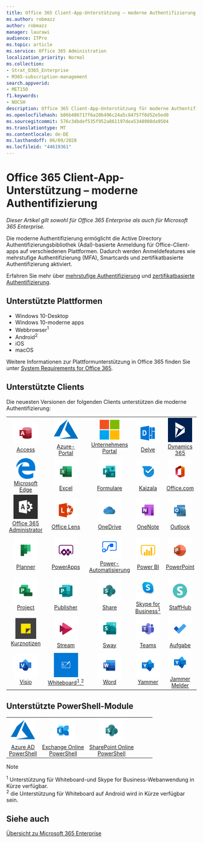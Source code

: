 ```yaml
---
title: Office 365 Client-App-Unterstützung – moderne Authentifizierung
ms.author: robmazz
author: robmazz
manager: laurawi
audience: ITPro
ms.topic: article
ms.service: Office 365 Administration
localization_priority: Normal
ms.collection:
- Strat_O365_Enterprise
- M365-subscription-management
search.appverid:
- MET150
f1.keywords:
- NOCSH
description: Office 365 Client-App-Unterstützung für moderne Authentifizierung.
ms.openlocfilehash: b86b486717f6a20b496c24a5c84757f8d52e5ed0
ms.sourcegitcommit: 576c3dbdef535f952a861197dea5348908da9504
ms.translationtype: MT
ms.contentlocale: de-DE
ms.lasthandoff: 06/09/2020
ms.locfileid: "44619361"
---
```

# <a name="office-365-client-app-support---modern-authentication"></a>Office 365 Client-App-Unterstützung – moderne Authentifizierung

*Dieser Artikel gilt sowohl für Office 365 Enterprise als auch für Microsoft 365 Enterprise.*

Die moderne Authentifizierung ermöglicht die Active Directory Authentifizierungsbibliothek (Adal)-basierte Anmeldung für Office-Client-apps auf verschiedenen Plattformen. Dadurch werden Anmeldefeatures wie mehrstufige Authentifizierung (MFA), Smartcards und zertifikatbasierte Authentifizierung aktiviert.

Erfahren Sie mehr über [mehrstufige Authentifizierung](https://docs.microsoft.com/azure/active-directory/authentication/multi-factor-authentication) und [zertifikatbasierte Authentifizierung](https://docs.microsoft.com/azure/active-directory/active-directory-certificate-based-authentication-get-started).

## <a name="supported-platforms"></a>Unterstützte Plattformen

 - Windows 10-Desktop
 - Windows 10-moderne apps
 - Webbrowser<sup>1</sup>
 - Android<sup>2</sup>
 - iOS
 - macOS

Weitere Informationen zur Plattformunterstützung in Office 365 finden Sie unter [System Requirements for Office 365](https://products.office.com/office-system-requirements).

## <a name="supported-clients"></a>Unterstützte Clients

Die neuesten Versionen der folgenden Clients unterstützen die moderne Authentifizierung:

| | | | | | |
|:---:|:---:|:---:|:---:|:---:|:---:|
| ![Access-Symbol](media/o365-access-64x64.png) <br> [Access](https://products.office.com/access) | ![Azure-Symbol](media/o365-azure-64x64.png) <br> [Azure- <br> Portal](https://azure.microsoft.com/features/azure-portal/) | ![Symbol des Unternehmensportals](media/o365-microsoft-64x64.png) <br> [Unternehmens <br> Portal](https://docs.microsoft.com/intune-user-help/sign-in-to-the-company-portal) | ![Vertiefen (Symbol)](media/o365-delve-64x64.png) <br> [Delve](https://products.office.com/business/intelligent-search) | ![Dynamics 365-Symbol](media/o365-dynamics365-64x64.png) <br> [Dynamics 365](https://dynamics.microsoft.com) 
| ![Edge-Symbol](media/o365-edge-64x64.png) <br> [Microsoft Edge](https://www.microsoft.com/windows/microsoft-edge) | ![Excel-Symbol](media/o365-excel-64x64.png) <br> [Excel](https://products.office.com/excel) | ![Symbol "Formulare"](media/o365-forms-64x64.png) <br> [Formulare](https://flow.microsoft.com/connectors/shared_microsoftforms/microsoft-forms/) | ![Kaizala-Symbol](media/o365-kaizala-64x64.png) <br> [Kaizala](https://products.office.com/en/business/microsoft-kaizala) | ![Office.com-Symbol](media/o365-office-64x64.png) <br> [Office.com](https://www.office.com/) 
| ![Office 365 Administrator Symbol](media/o365-o365admin-64x64.png) <br> [Office 365 <br> Administrator](https://products.office.com/business/manage-office-365-admin-app) | ![Linsen Symbol](media/o365-lens-64x64.png) <br> [Office Lens](https://www.microsoft.com/p/office-lens/9wzdncrfj3t8?activetab=pivot%3Aoverviewtab) | ![OneDrive für Unternehmen Symbol](media/o365-OneDrive-64x64.png) <br> [OneDrive](https://products.office.com/onedrive-for-business/online-cloud-storage) |  ![OneNote-Symbol](media/o365-OneNote-64x64.png) <br> [OneNote](https://products.office.com/onenote) | ![Outlook-Symbol](media/o365-outlook-64x64.png) <br> [Outlook](https://products.office.com/outlook) 
| ![Planner-Symbol](media/o365-planner-64x64.png) <br> [Planner](https://products.office.com/business/task-management-software) | ![PowerApps-Symbol](media/o365-powerapps-64x64.png) <br> [PowerApps](https://powerapps.microsoft.com) | ![Power-Automatisierungs Symbol](media/o365-flow-64x64.png) <br> [Power- <br> Automatisierung](https://flow.microsoft.com) | ![PowerBI-Symbol](media/o365-powerbi-64x64.png) <br> [Power BI](https://powerbi.microsoft.com)| ![PowerPoint-Symbol](media/o365-powerpoint-64x64.png) <br> [PowerPoint](https://products.office.com/powerpoint) 
| ![Project-Symbol](media/o365-project-64x64.png) <br> [Project](https://products.office.com/project) | ![Publisher-Symbol](media/o365-publisher-64x64.png) <br> [Publisher](https://products.office.com/publisher) | ![SharePoint-Symbol](media/o365-sharepoint-64x64.png) <br> [Share](https://products.office.com/sharepoint) | ![Skype for Business-Symbol](media/o365-skypeforbusiness-64x64.png) <br> [Skype for <br> Business<sup>1</sup>](https://www.skype.com/business/) | ![StaffHub-Symbol](media/o365-staffhub-64x64.png) <br> [StaffHub](https://products.office.com/microsoft-staffhub/staff-scheduling-software)
| ![Symbol für Notizen](media/o365-stickynotes-64x64.png) <br> [Kurznotizen](https://www.microsoft.com/p/microsoft-sticky-notes/9nblggh4qghw) | ![Stream-Symbol](media/o365-stream-64x64.png) <br> [Stream](https://stream.microsoft.com) | ![Sway-Symbol](media/o365-sway-64x64.png) <br> [Sway](https://sway.com) | ![Teams-Symbol](media/o365-teams-64x64.png) <br> [Teams](https://products.office.com/microsoft-teams/group-chat-software) | ![To-do-Symbol](media/o365-todo-64x64.png) <br> [Aufgabe](https://todo.microsoft.com) 
| ![Visio-Symbol](media/o365-visio-64x64.png) <br> [Visio](https://products.office.com/visio/flowchart-software) | ![Whiteboard-Symbol](media/o365-whiteboard-64x64.png) <br> [Whiteboard<sup>1</sup>,<sup>2</sup>](https://whiteboard.microsoft.com/) | ![Word-Symbol](media/o365-word-64x64.png) <br> [Word](https://products.office.com/word) | ![Yammer-Symbol](media/o365-yammer-64x64.png) <br> [Yammer](https://products.office.com/yammer/yammer-overview) | ![Yammer-Symbol](media/o365-yammer-64x64.png) <br> [Jammer <br> Melder](https://products.office.com/yammer/yammer-overview) |  |

## <a name="supported-powershell-modules"></a>Unterstützte PowerShell-Module

| | | | | | |
|:---:|:---:|:---:|:---:|:---:|:---:|
| ![Azure-Symbol](media/o365-azure-64x64.png) <br> [Azure AD <br> PowerShell](https://docs.microsoft.com/powershell/azure/active-directory/overview?view=azureadps-2.0) | ![Exchange-Symbol](media/o365-exchange-64x64.png) <br> [Exchange Online <br> PowerShell](https://docs.microsoft.com/powershell/exchange/exchange-online/exchange-online-powershell?view=exchange-ps) | ![SharePoint-Symbol](media/o365-sharepoint-64x64.png) <br> [SharePoint Online <br> PowerShell](https://docs.microsoft.com/powershell/sharepoint/sharepoint-online/connect-sharepoint-online)

> [!NOTE]
> <sup>1</sup> Unterstützung für Whiteboard-und Skype for Business-Webanwendung in Kürze verfügbar. <br>
> <sup>2</sup> die Unterstützung für Whiteboard auf Android wird in Kürze verfügbar sein.

## <a name="see-also"></a>Siehe auch

[Übersicht zu Microsoft 365 Enterprise](https://docs.microsoft.com/microsoft-365/enterprise/microsoft-365-overview)
